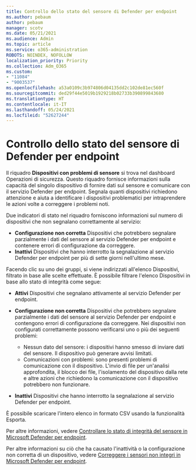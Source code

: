 ```yaml
---
title: Controllo dello stato del sensore di Defender per endpoint
ms.author: pebaum
author: pebaum
manager: scotv
ms.date: 05/21/2021
ms.audience: Admin
ms.topic: article
ms.service: o365-administration
ROBOTS: NOINDEX, NOFOLLOW
localization_priority: Priority
ms.collection: Adm_O365
ms.custom:
- "11084"
- "9003537"
ms.openlocfilehash: a53a0109c3b974806d04135dd2c102de81ec560f
ms.sourcegitcommit: ded29f44e5019b1929218b02733b390899843680
ms.translationtype: HT
ms.contentlocale: it-IT
ms.lasthandoff: 05/24/2021
ms.locfileid: "52627244"
---
```

# <a name="defender-endpoint-check-sensor-status"></a>Controllo dello stato del sensore di Defender per endpoint

Il riquadro **Dispositivi con problemi di sensore** si trova nel dashboard Operazioni di sicurezza. Questo riquadro fornisce informazioni sulla capacità del singolo dispositivo di fornire dati sul sensore e comunicare con il servizio Defender per endpoint. Segnala quanti dispositivi richiedono attenzione e aiuta a identificare i dispositivi problematici per intraprendere le azioni volte a correggere i problemi noti.

Due indicatori di stato nel riquadro forniscono informazioni sul numero di dispositivi che non segnalano correttamente al servizio:

- **Configurazione non corretta** Dispositivi che potrebbero segnalare parzialmente i dati del sensore al servizio Defender per endpoint e contenere errori di configurazione da correggere.
- **Inattivi** Dispositivi che hanno interrotto la segnalazione al servizio Defender per endpoint per più di sette giorni nell'ultimo mese.

Facendo clic su uno dei gruppi, si viene indirizzati all'elenco Dispositivi, filtrato in base alle scelte effettuate. È possibile filtrare l'elenco Dispositivi in base allo stato di integrità come segue:

- **Attivi** Dispositivi che segnalano attivamente al servizio Defender per endpoint.
- **Configurazione non corretta** Dispositivi che potrebbero segnalare parzialmente i dati del sensore al servizio Defender per endpoint e contengono errori di configurazione da correggere. Nei dispositivi non configurati correttamente possono verificarsi uno o più dei seguenti problemi:

    - Nessun dato del sensore: i dispositivi hanno smesso di inviare dati del sensore. Il dispositivo può generare avvisi limitati.
    - Comunicazioni con problemi: sono presenti problemi di comunicazione con il dispositivo. L'invio di file per un'analisi approfondita, il blocco dei file, l'isolamento del dispositivo dalla rete e altre azioni che richiedono la comunicazione con il dispositivo potrebbero non funzionare.
- **Inattivi** Dispositivi che hanno interrotto la segnalazione al servizio Defender per endpoint.

È possibile scaricare l'intero elenco in formato CSV usando la funzionalità Esporta.

Per altre informazioni, vedere [Controllare lo stato di integrità del sensore in Microsoft Defender per endpoint](/microsoft-365/security/defender-endpoint/check-sensor-status).

Per altre informazioni su ciò che ha causato l'inattività o la configurazione non corretta di un dispositivo, vedere [Correggere i sensori non integri in Microsoft Defender per endpoint](/microsoft-365/security/defender-endpoint/fix-unhealthy-sensors).
